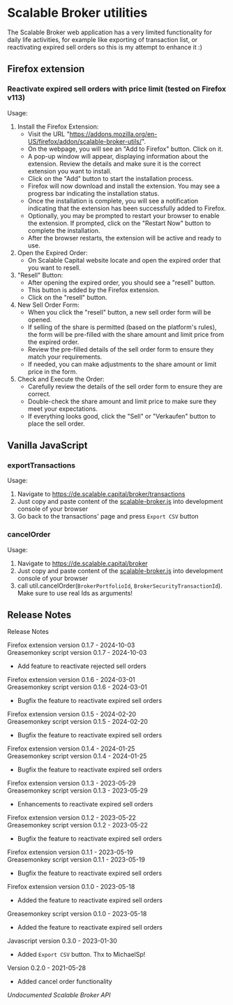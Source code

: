 # Scalable Broker utilities

The Scalable Broker web application has a very limited functionality for daily life activities, for example like exporting of transaction list, or reactivating expired sell orders
so this is my attempt to enhance it :)

## Firefox extension
### Reactivate expired sell orders with price limit (tested on Firefox v113)
Usage:
1. Install the Firefox Extension:
   - Visit the URL "https://addons.mozilla.org/en-US/firefox/addon/scalable-broker-utils/".
   - On the webpage, you will see an "Add to Firefox" button. Click on it.
   - A pop-up window will appear, displaying information about the extension. Review the details and make sure it is the correct extension you want to install.
   - Click on the "Add" button to start the installation process.
   - Firefox will now download and install the extension. You may see a progress bar indicating the installation status.
   - Once the installation is complete, you will see a notification indicating that the extension has been successfully added to Firefox.
   - Optionally, you may be prompted to restart your browser to enable the extension. If prompted, click on the "Restart Now" button to complete the installation.
   - After the browser restarts, the extension will be active and ready to use.
2. Open the Expired Order:
   - On Scalable Capital website locate and open the expired order that you want to resell.
3. "Resell" Button:
   - After opening the expired order, you should see a "resell" button.
   - This button is added by the Firefox extension.
   - Click on the "resell" button.
4. New Sell Order Form:
   - When you click the "resell" button, a new sell order form will be opened.
   - If selling of the share is permitted (based on the platform's rules), the form will be pre-filled with the share amount and limit price from the expired order.
   - Review the pre-filled details of the sell order form to ensure they match your requirements.
   - If needed, you can make adjustments to the share amount or limit price in the form.
5. Check and Execute the Order:
   - Carefully review the details of the sell order form to ensure they are correct.
   - Double-check the share amount and limit price to make sure they meet your expectations.
   - If everything looks good, click the "Sell" or "Verkaufen" button to place the sell order.

## Vanilla JavaScript
### exportTransactions

Usage:
1. Navigate to https://de.scalable.capital/broker/transactions
2. Just copy and paste content of the [scalable-broker.js](src/scalable-broker.js) into development console of your browser
3. Go back to the transactions' page and press `Export CSV` button    

### cancelOrder

Usage:
1. Navigate to https://de.scalable.capital/broker
2. Just copy and paste content of the [scalable-broker.js](src/scalable-broker.js) into development console of your browser
3. call util.cancelOrder(`BrokerPortfolioId`, `BrokerSecurityTransactionId`). Make sure to use real Ids as arguments!

## Release Notes

Release Notes

Firefox extension version 0.1.7 - 2024-10-03\
Greasemonkey script version 0.1.7 - 2024-10-03

+ Add feature to reactivate rejected sell orders

Firefox extension version 0.1.6 - 2024-03-01\
Greasemonkey script version 0.1.6 - 2024-03-01

+ Bugfix the feature to reactivate expired sell orders

Firefox extension version 0.1.5 - 2024-02-20\
Greasemonkey script version 0.1.5 - 2024-02-20

+ Bugfix the feature to reactivate expired sell orders

Firefox extension version 0.1.4 - 2024-01-25\
Greasemonkey script version 0.1.4 - 2024-01-25

+ Bugfix the feature to reactivate expired sell orders

Firefox extension version 0.1.3 - 2023-05-29\
Greasemonkey script version 0.1.3 - 2023-05-29

+ Enhancements to reactivate expired sell orders

Firefox extension version 0.1.2 - 2023-05-22\
Greasemonkey script version 0.1.2 - 2023-05-22

+ Bugfix the feature to reactivate expired sell orders

Firefox extension version 0.1.1 - 2023-05-19\
Greasemonkey script version 0.1.1 - 2023-05-19

+ Bugfix the feature to reactivate expired sell orders

Firefox extension version 0.1.0 - 2023-05-18

+ Added the feature to reactivate expired sell orders

Greasemonkey script version 0.1.0 - 2023-05-18

+ Added the feature to reactivate expired sell orders

Javascript version 0.3.0 - 2023-01-30

+ Added `Export CSV` button. Thx to MichaelSp!

Version 0.2.0 - 2021-05-28

+ Added cancel order functionality


*Undocumented Scalable Broker API*
